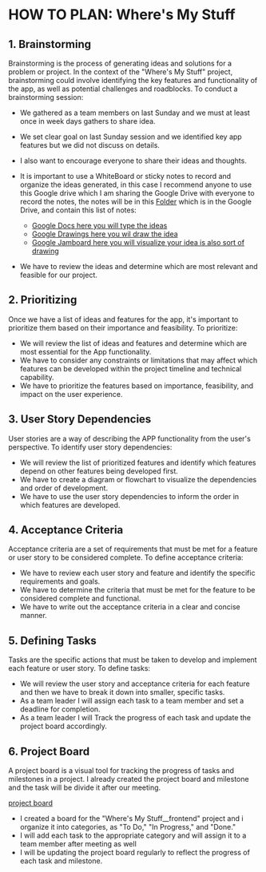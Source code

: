 # HOW TO PLAN: Where's My Stuff

## 1. Brainstorming

Brainstorming is the process of generating ideas and solutions for a problem or project. In the context of the "Where's My Stuff" project, brainstorming could involve identifying the key features and functionality of the app, as well as potential challenges and roadblocks. To conduct a brainstorming session:

- We gathered as a team members on last Sunday and we must at least once in week days gathers to share idea.
- We set  clear goal on last Sunday session and we identified key app features but we did not discuss on details.
- I also want to encourage everyone to share their ideas and thoughts.
- It is important to use a WhiteBoard  or sticky notes to record and organize the ideas generated, in this case I recommend anyone to use this Google drive which I am sharing the Google Drive with everyone to record the notes, the notes will be in this [Folder](https://drive.google.com/drive/folders/1n4xAEPq0uNc7XVgn6ZWWloANV89NJ89Z) which is in the Google Drive, and contain this list of notes:

  - [Google Docs here you will type the ideas](https://docs.google.com/document/d/1_uEhXpUu9z-kH_DbQbucF8zlobxXiYVlFh3uVrP9PJ0/edit)
  - [Google Drawings here you wil draw the idea](https://docs.google.com/drawings/d/1hEAlZXwJr9wyu0bdnhIWCaoQRcwKKvByHyLjOwFbHU0/edit)
  - [Google Jamboard here you will visualize your idea is also sort of drawing](https://jamboard.google.com/d/1WnYwla-MngIi6IZGiDqcQF_IRoNE8fIqprEbP-R_NKk/viewer)
  
- We have to review the ideas and determine which are most relevant and feasible for our project.
  
## 2. **Prioritizing**

Once we have a list of ideas and features for the app, it's important to prioritize them based on their importance and feasibility. To prioritize:

- We will review the list of ideas and features and determine which are most essential for the App functionality.
- We have to consider any constraints or limitations that may affect which features can be developed within the project timeline and technical capability.
- We have to prioritize the features based on importance, feasibility, and impact on the user experience.

## 3. User Story Dependencies 

User stories are a way of describing the APP functionality from the user's perspective. To identify user story dependencies:

- We will review the list of prioritized features and identify which features depend on other features being developed first.
- We have to create a diagram or flowchart to visualize the dependencies and order of development.
- We have to use the user story dependencies to inform the order in which features are developed.

## 4. Acceptance Criteria

Acceptance criteria are a set of requirements that must be met for a feature or user story to be considered complete. To define acceptance criteria:

- We have to review each user story and feature and identify the specific requirements and goals.
- We have to determine the criteria that must be met for the feature to be considered complete and functional.
- We have to write out the acceptance criteria in a clear and concise manner.

## 5. Defining Tasks

Tasks are the specific actions that must be taken to develop and implement each feature or user story. To define tasks:

- We will review the user story and acceptance criteria for each feature and then we have to break it down into smaller, specific tasks.
- As a team leader I will assign each task to a team member and set a deadline for completion.
- As a team leader I will Track the progress of each task and update the project board accordingly.
  

## 6. Project Board

A project board is a visual tool for tracking the progress of tasks and milestones in a project. I already created the project board and milestone and the task will be divide it after our meeting.

[project board](https://github.com/orgs/HYF-Class19/projects/36)

- I created a board for the "Where's My Stuff__frontend" project and i organize it into categories, as "To Do," "In Progress," and "Done." 
- I will add each task to the appropriate category and will assign it to a team member after meeting as well 
- I will be updating the project board regularly to reflect the progress of each task and milestone.